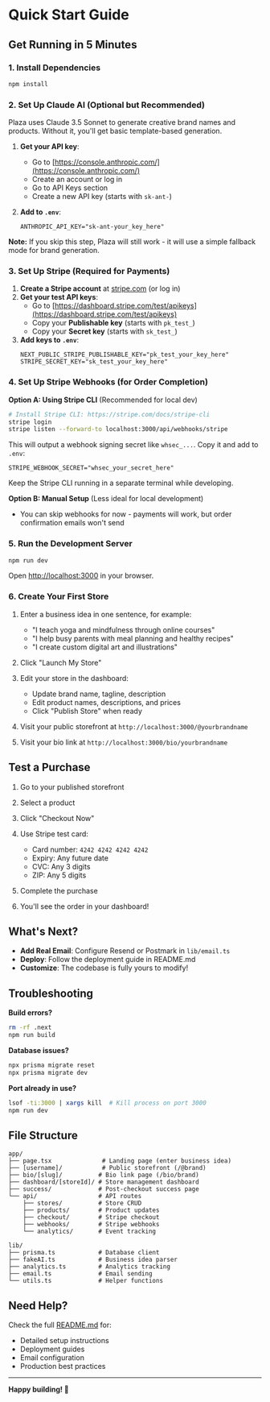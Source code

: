 # Quick Start Guide

## Get Running in 5 Minutes

### 1. Install Dependencies
```bash
npm install
```

### 2. Set Up Claude AI (Optional but Recommended)

Plaza uses Claude 3.5 Sonnet to generate creative brand names and products. Without it, you'll get basic template-based generation.

1. **Get your API key**:
   - Go to [https://console.anthropic.com/](https://console.anthropic.com/)
   - Create an account or log in
   - Go to API Keys section
   - Create a new API key (starts with `sk-ant-`)

2. **Add to `.env`**:
   ```env
   ANTHROPIC_API_KEY="sk-ant-your_key_here"
   ```

**Note:** If you skip this step, Plaza will still work - it will use a simple fallback mode for brand generation.

### 3. Set Up Stripe (Required for Payments)

1. **Create a Stripe account** at [stripe.com](https://stripe.com) (or log in)
2. **Get your test API keys**:
   - Go to [https://dashboard.stripe.com/test/apikeys](https://dashboard.stripe.com/test/apikeys)
   - Copy your **Publishable key** (starts with `pk_test_`)
   - Copy your **Secret key** (starts with `sk_test_`)
3. **Add keys to `.env`**:
   ```env
   NEXT_PUBLIC_STRIPE_PUBLISHABLE_KEY="pk_test_your_key_here"
   STRIPE_SECRET_KEY="sk_test_your_key_here"
   ```

### 4. Set Up Stripe Webhooks (for Order Completion)

**Option A: Using Stripe CLI** (Recommended for local dev)
```bash
# Install Stripe CLI: https://stripe.com/docs/stripe-cli
stripe login
stripe listen --forward-to localhost:3000/api/webhooks/stripe
```

This will output a webhook signing secret like `whsec_...`. Copy it and add to `.env`:
```env
STRIPE_WEBHOOK_SECRET="whsec_your_secret_here"
```

Keep the Stripe CLI running in a separate terminal while developing.

**Option B: Manual Setup** (Less ideal for local development)
- You can skip webhooks for now - payments will work, but order confirmation emails won't send

### 5. Run the Development Server
```bash
npm run dev
```

Open [http://localhost:3000](http://localhost:3000) in your browser.

### 6. Create Your First Store

1. Enter a business idea in one sentence, for example:
   - "I teach yoga and mindfulness through online courses"
   - "I help busy parents with meal planning and healthy recipes"
   - "I create custom digital art and illustrations"

2. Click "Launch My Store"

3. Edit your store in the dashboard:
   - Update brand name, tagline, description
   - Edit product names, descriptions, and prices
   - Click "Publish Store" when ready

4. Visit your public storefront at `http://localhost:3000/@yourbrandname`

5. Visit your bio link at `http://localhost:3000/bio/yourbrandname`

## Test a Purchase

1. Go to your published storefront
2. Select a product
3. Click "Checkout Now"
4. Use Stripe test card:
   - Card number: `4242 4242 4242 4242`
   - Expiry: Any future date
   - CVC: Any 3 digits
   - ZIP: Any 5 digits

5. Complete the purchase
6. You'll see the order in your dashboard!

## What's Next?

- **Add Real Email**: Configure Resend or Postmark in `lib/email.ts`
- **Deploy**: Follow the deployment guide in README.md
- **Customize**: The codebase is fully yours to modify!

## Troubleshooting

**Build errors?**
```bash
rm -rf .next
npm run build
```

**Database issues?**
```bash
npx prisma migrate reset
npx prisma migrate dev
```

**Port already in use?**
```bash
lsof -ti:3000 | xargs kill  # Kill process on port 3000
npm run dev
```

## File Structure

```
app/
├── page.tsx              # Landing page (enter business idea)
├── [username]/           # Public storefront (/@brand)
├── bio/[slug]/          # Bio link page (/bio/brand)
├── dashboard/[storeId]/ # Store management dashboard
├── success/             # Post-checkout success page
└── api/                 # API routes
    ├── stores/          # Store CRUD
    ├── products/        # Product updates
    ├── checkout/        # Stripe checkout
    ├── webhooks/        # Stripe webhooks
    └── analytics/       # Event tracking

lib/
├── prisma.ts            # Database client
├── fakeAI.ts            # Business idea parser
├── analytics.ts         # Analytics tracking
├── email.ts             # Email sending
└── utils.ts             # Helper functions
```

## Need Help?

Check the full [README.md](README.md) for:
- Detailed setup instructions
- Deployment guides
- Email configuration
- Production best practices

---

**Happy building! 🚀**
